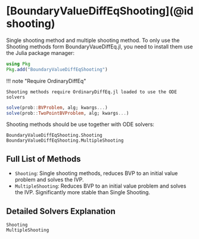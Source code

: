 # [BoundaryValueDiffEqShooting](@id shooting)

Single shooting method and multiple shooting method. To only use the Shooting methods form BoundaryVaueDiffEq.jl, you need to install them use the Julia package manager:

```julia
using Pkg
Pkg.add("BoundaryValueDiffEqShooting")
```

!!! note "Require OrdinaryDiffEq"
    
    Shooting methods require OrdinaryDiffEq.jl loaded to use the ODE solvers

```julia
solve(prob::BVProblem, alg; kwargs...)
solve(prob::TwoPointBVProblem, alg; kwargs...)
```

Shooting methods should be use together with ODE solvers:

```
BoundaryValueDiffEqShooting.Shooting
BoundaryValueDiffEqShooting.MultipleShooting
```

## Full List of Methods

  - `Shooting`: Single shooting methods, reduces BVP to an initial value problem and solves the IVP.
  - `MultipleShooting`: Reduces BVP to an initial value problem and solves the IVP. Significantly more stable than Single Shooting.

## Detailed Solvers Explanation

```@docs
Shooting
MultipleShooting
```
